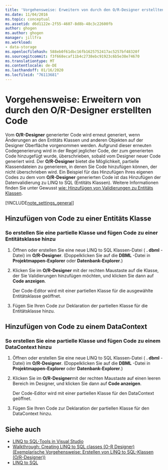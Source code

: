 ```yaml
---
title: 'Vorgehensweise: Erweitern von durch den O/R-Designer erstellten Code'
ms.date: 11/04/2016
ms.topic: conceptual
ms.assetid: d6d1122e-2f55-4607-8d8b-48c3c22600fb
author: ghogen
ms.author: ghogen
manager: jillfra
ms.workload:
- data-storage
ms.openlocfilehash: 588eb0f61dbc16fb1625752417ac5257bf48320f
ms.sourcegitcommit: f3f668ecaf11b4c2738ebc91923c6b5e38e74670
ms.translationtype: MT
ms.contentlocale: de-DE
ms.lasthandoff: 01/16/2020
ms.locfileid: "76113681"
---
```

# <a name="how-to-extend-code-generated-by-the-or-designer"></a>Vorgehensweise: Erweitern von durch den O/R-Designer erstellten Code
Vom **O/R-Designer** generierter Code wird erneut generiert, wenn Änderungen an den Entitäts Klassen und anderen Objekten auf der Designer Oberfläche vorgenommen werden. Aufgrund dieser erneuten Codegenerierung wird in der Regel jeglicher Code, der zum generierten Code hinzugefügt wurde, überschrieben, sobald vom Designer neuer Code generiert wird. Der **O/R-Designer** bietet die Möglichkeit, partielle Klassendateien zu generieren, in denen Sie Code hinzufügen können, der nicht überschrieben wird. Ein Beispiel für das Hinzufügen Ihres eigenen Codes zu dem vom **O/R-Designer** generierten Code ist das Hinzufügen der Datenvalidierung zu LINQ to SQL (Entitäts Klassen). Weitere Informationen finden Sie unter Gewusst [wie: Hinzufügen von Validierungen zu Entitäts Klassen](../data-tools/how-to-add-validation-to-entity-classes.md).

[!INCLUDE[note_settings_general](../data-tools/includes/note_settings_general_md.md)]

## <a name="add-code-to-an-entity-class"></a>Hinzufügen von Code zu einer Entitäts Klasse

### <a name="to-create-a-partial-class-and-add-code-to-an-entity-class"></a>So erstellen Sie eine partielle Klasse und fügen Code zu einer Entitätsklasse hinzu

1. Öffnen oder erstellen Sie eine neue LINQ to SQL Klassen-Datei ( **. dbml** -Datei) im **O/R-Designer**. (Doppelklicken Sie auf die **DBML** -Datei in **Projektmappen-Explorer** oder **Datenbank-Explorer**.)

2. Klicken Sie im **O/R-Designer** mit der rechten Maustaste auf die Klasse, der Sie Validierungen hinzufügen möchten, und klicken Sie dann auf **Code anzeigen**.

     Der Code-Editor wird mit einer partiellen Klasse für die ausgewählte Entitätsklasse geöffnet.

3. Fügen Sie Ihren Code zur Deklaration der partiellen Klasse für die Entitätsklasse hinzu.

## <a name="add-code-to-a-datacontext"></a>Hinzufügen von Code zu einem DataContext

### <a name="to-create-a-partial-class-and-add-code-to-a-datacontext"></a>So erstellen Sie eine partielle Klasse und fügen Code zu einem DataContext hinzu

1. Öffnen oder erstellen Sie eine neue LINQ to SQL Klassen-Datei ( **. dbml** -Datei) im **O/R-Designer**. (Doppelklicken Sie auf die **DBML** -Datei in **Projektmappen-Explorer** oder **Datenbank-Explorer**.)

2. Klicken Sie im **O/R-Designer**mit der rechten Maustaste auf einen leeren Bereich im Designer, und klicken Sie dann auf **Code anzeigen**.

     Der Code-Editor wird mit einer partiellen Klasse für den DataContext geöffnet.

3. Fügen Sie Ihren Code zur Deklaration der partiellen Klasse für den DataContext hinzu.

## <a name="see-also"></a>Siehe auch

- [LINQ to SQL-Tools in Visual Studio](../data-tools/linq-to-sql-tools-in-visual-studio2.md)
- [Walkthrough: Creating LINQ to SQL classes (O-R Designer) (Exemplarische Vorgehensweise: Erstellen von LINQ to SQL-Klassen (O/R-Designer))](how-to-create-linq-to-sql-classes-mapped-to-tables-and-views-o-r-designer.md)
- [LINQ to SQL](/dotnet/framework/data/adonet/sql/linq/index)
